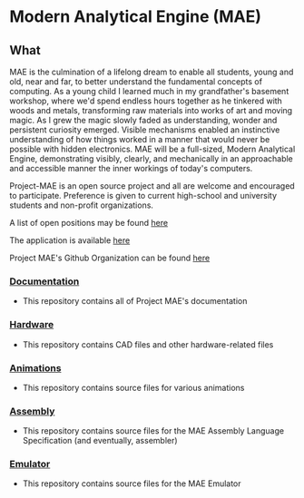 # Modern Analytical Engine (MAE)

## What
MAE is the culmination of a lifelong dream to enable all students, young and old, near and far, to better understand the fundamental concepts of computing. As a young child I learned much in my grandfather's basement workshop, where we'd spend endless hours together as he tinkered with woods and metals, transforming raw materials into works of art and moving magic. As I grew the magic slowly faded as understanding, wonder and persistent curiosity emerged. Visible mechanisms enabled an instinctive understanding of how things worked in a manner that would never be possible with hidden electronics. MAE will be a full-sized, Modern Analytical Engine, demonstrating visibly, clearly, and mechanically in an approachable and accessible manner the inner workings of today's computers.

Project-MAE is an open source project and all are welcome and encouraged to participate. Preference is given to current high-school and university students and non-profit organizations.

A list of open positions may be found [here](https://github.com/project-mae/documentation/blob/main/contributors.md#open-leadership-roles)

The application is available [here](https://docs.google.com/forms/d/e/1FAIpQLSfZtILEE51ntcg8-Dsd09Vr9aT2frxTG004UUrtDmeMBQxBfg/viewform)

Project MAE's Github Organization can be found [here](https://github.com/project-mae)

### [Documentation](https://github.com/project-mae/documentation)
* This repository contains all of Project MAE's documentation

### [Hardware](https://github.com/project-mae/hardware)
* This repository contains CAD files and other hardware-related files 

### [Animations](https://github.com/project-mae/animations)
* This repository contains source files for various animations

### [Assembly](https://github.com/project-mae/assembly)
* This repository contains source files for the MAE Assembly Language Specification (and eventually, assembler)

### [Emulator](https://github.com/project-mae/emulator)
* This repository contains source files for the MAE Emulator
